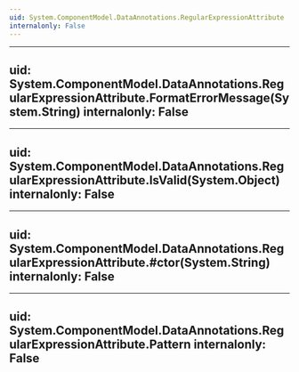 ```yaml
---
uid: System.ComponentModel.DataAnnotations.RegularExpressionAttribute
internalonly: False
---
```


---
uid: System.ComponentModel.DataAnnotations.RegularExpressionAttribute.FormatErrorMessage(System.String)
internalonly: False
---

---
uid: System.ComponentModel.DataAnnotations.RegularExpressionAttribute.IsValid(System.Object)
internalonly: False
---

---
uid: System.ComponentModel.DataAnnotations.RegularExpressionAttribute.#ctor(System.String)
internalonly: False
---

---
uid: System.ComponentModel.DataAnnotations.RegularExpressionAttribute.Pattern
internalonly: False
---

